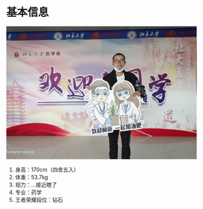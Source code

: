 <!DOCTYPE html>
<html lang="zh-cn">
  <head>
    <meta charset="utf-8"/>
    <title>陈小明的基本信息</title>
  </head>
    <body>
       <h1>基本信息</h1>
    <img src="基本信息.jpg">
   <ol>
      <li>身高：170cm（四舍五入）</li>
      <li>体重：53.7kg</li>
      <li>视力：...接近瞎了</li>
      <li>专业：药学</li>
      <li>王者荣耀段位：钻石</li>
   </ol>
     </body>
</html>
